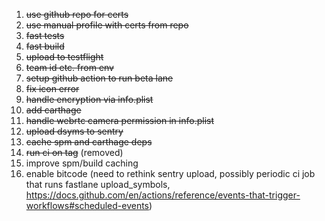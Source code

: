 1. ~~use github repo for certs~~
1. ~~use manual profile with certs from repo~~
1. ~~fast tests~~
1. ~~fast build~~
1. ~~upload to testflight~~
1. ~~team id etc. from env~~
1. ~~setup github action to run beta lane~~
1. ~~fix icon error~~
1. ~~handle encryption via info.plist~~
1. ~~add carthage~~
1. ~~handle webrtc camera permission in info.plist~~
1. ~~upload dsyms to sentry~~
1. ~~cache spm and carthage deps~~
1. ~~run ci on tag~~ (removed)
1. improve spm/build caching
1. enable bitcode (need to rethink sentry upload, possibly periodic ci job that runs fastlane upload_symbols, https://docs.github.com/en/actions/reference/events-that-trigger-workflows#scheduled-events)
